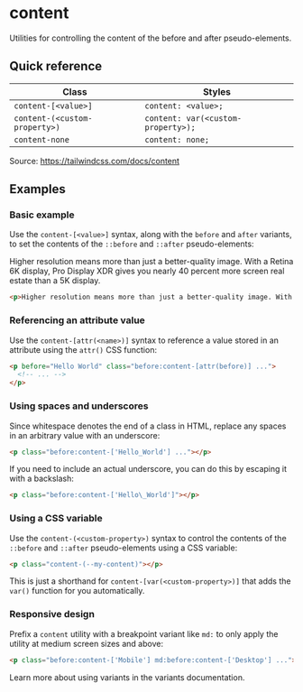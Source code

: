 # content

Utilities for controlling the content of the before and after pseudo-elements.

## Quick reference

| Class               | Styles                         |
|---------------------|--------------------------------|
| `content-[<value>]` | `content: <value>;`            |
| `content-(<custom-property>)` | `content: var(<custom-property>);` |
| `content-none`      | `content: none;`               |

Source: https://tailwindcss.com/docs/content

## Examples

### Basic example

Use the `content-[<value>]` syntax, along with the `before` and `after` variants, to set the contents of the `::before` and `::after` pseudo-elements:

Higher resolution means more than just a better-quality image. With a Retina 6K display, Pro Display XDR gives you nearly 40 percent more screen real estate than a 5K display.

```html
<p>Higher resolution means more than just a better-quality image. With a Retina 6K display, <a class="text-blue-600 after:content-['_↗']" href="...">Pro Display XDR</a> gives you nearly 40 percent more screen real estate than a 5K display.</p>
```

### Referencing an attribute value

Use the `content-[attr(<name>)]` syntax to reference a value stored in an attribute using the `attr()` CSS function:

```html
<p before="Hello World" class="before:content-[attr(before)] ...">
  <!-- ... -->
</p>
```

### Using spaces and underscores

Since whitespace denotes the end of a class in HTML, replace any spaces in an arbitrary value with an underscore:

```html
<p class="before:content-['Hello_World'] ..."></p>
```

If you need to include an actual underscore, you can do this by escaping it with a backslash:

```html
<p class="before:content-['Hello\_World']"></p>
```

### Using a CSS variable

Use the `content-(<custom-property>)` syntax to control the contents of the `::before` and `::after` pseudo-elements using a CSS variable:

```html
<p class="content-(--my-content)"></p>
```

This is just a shorthand for `content-[var(<custom-property>)]` that adds the `var()` function for you automatically.

### Responsive design

Prefix a `content` utility with a breakpoint variant like `md:` to only apply the utility at medium screen sizes and above:

```html
<p class="before:content-['Mobile'] md:before:content-['Desktop'] ..."></p>
```

Learn more about using variants in the variants documentation.
